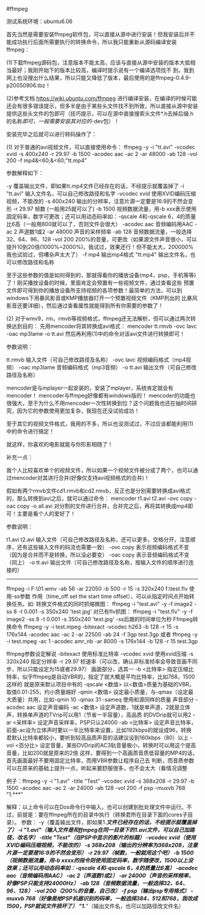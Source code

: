 #ffmpeg


测试系统环境：ubuntu6.06

首先当然是需要安装ffmpeg软件包，可以直接从源中进行安装！但我安装后并不能成功执行后面所需要执行的转换命令，所以我只能重新从源码编译安装ffmpeg：

(1)下载ffmpeg源码包，注意版本不能太高，应该与直接从源中安装的版本大抵相当最好；我刚开始下的版本比较高，编译时提示说有一个编译选项找不 到，我到网上也没搜出什么结果，所以只能又降低了版本，最后使用的是ffmpeg-0.4.9-p20050906.tbz！

(2)参考文档 https://wiki.ubuntu.com/ffmpeg 进行编译安装，在编译的时候可能还会有很多错误提示，但多半是由于某些头文件找不到所致，所以直接从源中安装提供这些头文件的包即可（技巧提示，可以在源中直接搜索头文件*.h去掉后缀.h的名称*即可，一般需要安装其对应的*-dev包）！

安装完毕之后就可以进行转码操作了：

(1) 对于普通的avi视频文件，可以直接使用命令：
ffmpeg -y -i "tt.avi" -vcodec xvid -s 400x240 -r 29.97 -b 1500 -acodec aac -ac 2 -ar 48000 -ab 128 -vol 200 -f mp4&<60;&<60;"tt.mp4"

参数解释如下：

-y 覆盖输出文件，即如果tt.mp4文件已经存在的话，不经提示就覆盖掉了
-i "tt.avi" 输入文件名，可以自己修改路径和名字
-vcodec xvid 使用XVID编码压缩视频，不能改的
-s 400x240 输出的分辨率，注意片源一定要是16:9的不然会变形
-r 29.97 帧数 (一般用25就可以了)
-b 1500 视频数据流量，用-b xxx表示使用固定码率，数字可更改；还可以用动态码率如：-qscale 4和-qscale 6，4的质量比6高（一般用800就可以了，否则文件会很大）
-acodec aac 音频编码用AAC
-ac 2 声道数1或2
-ar 48000 声音的采样频率
-ab 128 音频数据流量，一般选择32、64、96、128
-vol 200 200%的音量，可更改（如果源文件声音很小，可以提升10到20倍(1000%~2000%)，我试过，效果还行！但不能太大，200000%我也试验过，但嘈杂声太大了）
-f mp4 输出mp4格式
"tt.mp4" 输出文件名，也可以修改路径和名称

至于这些参数的值是如何得到的，那就得看你的播放设备(mp4，psp，手机等等)了！刚买播放设备的时候，里面肯定会预置有一些视频文件，通过查看这些 预置文件即可得到你的播放设备所支持视频的各项参数！最简单的方法，可以到windows下用暴风影音或KMP播放器打开一个预置视频文件（KMP列出的 比暴风影音还要详细），然后通过查看属性就能得到所有你需要的参数了！

(2) 对于wmv9，rm，rmvb等视频格式，ffmpeg还无法解析，但可以通过两次转换达到目的：
先用mencoder将其转换成avi格式：
mencoder tt.rmvb -ovc lavc -oac mp3lame -o tt.avi
然后再利用(1)中的命令对该avi文件进行转换即可！

参数说明：

tt.rmvb 输入文件（可自己修改路径及名称）
-ovc lavc 视频编码格式（mp4视频）
-oac mp3lame 音频编码格式（mp3音频）
-o tt.avi 输出文件（可自己修改路径及名称）

mencoder是与mplayer一起安装的，安装了mplayer，系统肯定就会有mencoder！ mencoder与ffmpeg好像都有windows版的！
mencoder的功能也很强大，至于为什么不用mencoder一次性转换到位？这个问题我也还在抽时间研究，因为它的参数使用更加复杂，我现在还没试验成功！

至于其它的视频文件格式，我用的不多，所以也没测试过，不过应该都能利用(1)中的命令进行搞定！

就这样，你喜欢的电影就能与你形影相随了！

补充一点：

我个人比较喜欢单个的视频文件，所以如果一个视频文件被分成了两个，也可以通过mencoder对其进行合并(好像仅支持avi视频格式的合并)！

假如有两个rmvb文件cd1.rmvb和cd2.rmvb，反正也是分别需要转换成avi格式的，那么转换到avi之后，就可以通过命令：
mencoder t1.avi t2.avi -ovc copy -oac copy -o all.avi
对分割的文件进行合并，合并完之后，再将其转换成mp4即可！主要是看个人的爱好了！

参数说明：

t1.avi t2.avi 输入文件（可自己修改路径及名称，还可以更多，空格分开，注意顺序，还有这些输入文件的码流也需要一致）
-ovc copy 表示视频编码格式不变（因为是合并而不是转换，所以没必要变）
-oac copy 表示音频编码格式不变（同上）
-o tt.avi 输出文件（可自己修改路径及名称，按输入文件的顺序进行连接的）

------------------

ffmpeg -i F:\01.wmv -ab 56 -ar 22050 -b 500 -r 15 -s 320x240 f:\test.flv
使用-ss参数 作用（time_off set the start time offset），可以从指定时间点开始转换任务。如:
转换文件格式的同时抓缩微图：
ffmpeg -i "test.avi" -y -f image2 -ss 8 -t 0.001 -s 350x240 'test.jpg'
对已有flv抓图：
ffmpeg -i "test.flv" -y -f image2 -ss 8 -t 0.001 -s 350x240 'test.jpg'
-ss后跟的时间单位为秒
Ffmpeg转换命令
ffmpeg -y -i test.mpeg -bitexact -vcodec h263 -b 128 -r 15 -s 176x144 -acodec aac -ac 2 -ar 22500
-ab 24 -f 3gp test.3gp
或者
ffmpeg -y -i test.mpeg -ac 1 -acodec amr_nb -ar 8000 -s 176x144 -b 128 -r 15 test.3gp
 
ffmpeg参数设定解说
-bitexact 使用标准比特率
-vcodec xvid 使用xvid压缩
-s 320x240 指定分辨率
-r 29.97 桢速率（可以改，确认非标准桢率会导致音画不同步，所以只能设定为15或者29.97）
画面部分，选其一
-b <比特率> 指定压缩比特率，似乎ffmpeg是自动VBR的，指定了就大概是平均比特率，比如768，1500这样的
就是原来默认项目中有的
-qscale <数值> 以<数值>质量为基础的VBR，取值0.01-255，约小质量越好
-qmin <数值> 设定最小质量，与-qmax（设定最大质量）共用，比如-qmin 10 -qmax 31
-sameq 使用和源同样的质量
声音部分
-acodec aac 设定声音编码
-ac <数值> 设定声道数，1就是单声道，2就是立体声，转换单声道的TVrip可以用1（节省一半容量），高品质
的DVDrip就可以用2
-ar <采样率> 设定声音采样率，PSP只认24000
-ab <比特率> 设定声音比特率，前面-ac设为立体声时要以一半比特率来设置，比如192kbps的就设成96，转换
君默认比特率都较小，要听到较高品质声音的话建议设到160kbps（80）以上
-vol <百分比> 设定音量，某些DVDrip的AC3轨音量极小，转换时可以用这个提高音量，比如200就是原来的2倍
这样，要得到一个高画质音质低容量的MP4的话，首先画面最好不要用固定比特率，而用VBR参数让程序自己去
判断，而音质参数可以在原来的基础上提升一点，听起来要舒服很多，也不会太大（看情况调整
 
 
例子：ffmpeg -y -i "1.avi" -title "Test" -vcodec xvid -s 368x208 -r 29.97 -b 1500 -acodec aac -ac 2 -ar 24000 -ab 128 -vol 200 -f psp -muxvb 768 "1.***"

解释：以上命令可以在Dos命令行中输入，也可以创建到批处理文件中运行。不过，前提是：要在ffmpeg所在的目录中执行（转换君所在目录下面的cores子目录）。
参数：
-y（覆盖输出文件，即如果1.***文件已经存在的话，不经提示就覆盖掉了）
-i "1.avi"（输入文件是和ffmpeg在同一目录下的1.avi文件，可以自己加路径，改名字）
-title "Test"（在PSP中显示的影片的标题）
-vcodec xvid（使用XVID编码压缩视频，不能改的）
-s 368x208（输出的分辨率为368x208，注意片源一定要是16:9的不然会变形）
-r 29.97（帧数，一般就用这个吧）
-b 1500（视频数据流量，用-b xxxx的指令则使用固定码率，数字随便改，1500以上没效果；还可以用动态码率如：-qscale 4和-qscale 6，4的质量比6高）
-acodec aac（音频编码用AAC）
-ac 2（声道数1或2）
-ar 24000（声音的采样频率，好像PSP只能支持24000Hz）
-ab 128（音频数据流量，一般选择32、64、96、128）
-vol 200（200%的音量，自己改）
-f psp（输出psp专用格式）
-muxvb 768（好像是给PSP机器识别的码率，一般选择384、512和768，我改成1500，PSP就说文件损坏了）
"1.***"（输出文件名，也可以加路径改文件名） 
